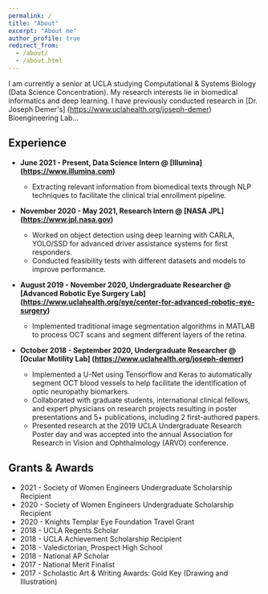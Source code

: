 ```yaml
---
permalink: /
title: "About"
excerpt: "About me"
author_profile: true
redirect_from: 
  - /about/
  - /about.html
---
```


I am currently a senior at UCLA studying Computational & Systems Biology (Data Science Concentration). My research interests lie in biomedical informatics and deep learning. I have previously conducted research in [Dr. Joseph Demer's] (https://www.uclahealth.org/joseph-demer) Bioengineering Lab...

## Experience
- **June 2021 - Present, Data Science Intern @ [Illumina] (https://www.illumina.com)**
  - Extracting relevant information from biomedical texts through NLP techniques to facilitate the clinical trial enrollment pipeline.

- **November 2020 - May 2021, Research Intern @ [NASA JPL] (https://www.jpl.nasa.gov)**
  - Worked on object detection using deep learning with CARLA, YOLO/SSD for advanced driver assistance systems for first responders.
  - Conducted feasibility tests with different datasets and models to improve performance.

- **August 2019 - November 2020, Undergraduate Researcher @ [Advanced Robotic Eye Surgery Lab] (https://www.uclahealth.org/eye/center-for-advanced-robotic-eye-surgery)**
  - Implemented traditional image segmentation algorithms in MATLAB to process OCT scans and segment different layers of the retina.

- **October 2018 - September 2020, Undergraduate Researcher @ [Ocular Motility Lab] (https://www.uclahealth.org/joseph-demer)**
  - Implemented a U-Net using ​Tensorflow​ and ​Keras​ to automatically segment OCT blood vessels to help facilitate the identification of optic neuropathy biomarkers.
  - Collaborated with graduate students, international clinical fellows, and expert physicians on research projects resulting in poster presentations and 5+ publications, including 2 first-authored papers.
  - Presented research at the 2019 UCLA Undergraduate Research Poster day and was accepted into the annual Association for Research in Vision and Ophthalmology (ARVO) conference.

## Grants & Awards
  * 2021 - Society of Women Engineers Undergraduate Scholarship Recipient
  * 2020 - Society of Women Engineers Undergraduate Scholarship Recipient
  * 2020 - Knights Templar Eye Foundation Travel Grant
  * 2018 - UCLA Regents Scholar
  * 2018 - UCLA Achievement Scholarship Recipient
  * 2018 - Valedictorian, Prospect High School
  * 2018 - National AP Scholar
  * 2017 - National Merit Finalist
  * 2017 - Scholastic Art & Writing Awards: Gold Key (Drawing and Illustration)


